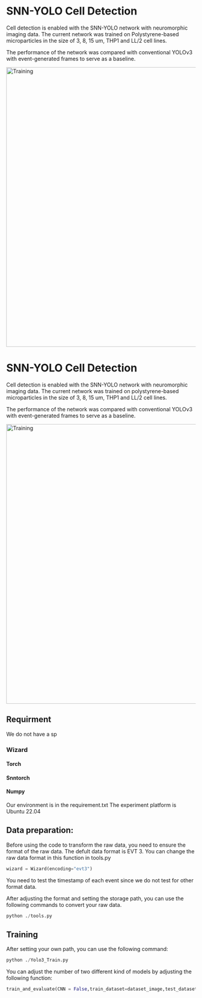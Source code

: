 # SNN-YOLO Cell Detection
Cell detection is enabled with the SNN-YOLO network with neuromorphic imaging data. The current network was trained on Polystyrene-based microparticles in the size of 3, 8, 15 um, THP1 and LL/2 cell lines. 

The performance of the network was compared with conventional YOLOv3 with event-generated frames to serve as a baseline.

<img width="742" alt="Training" src="https://github.com/NeuroSyd/SNN-YOLO-Cell-Detection/assets/124959469/e01cfc9f-391e-4efc-af75-9afb6b8d4c9f">

# SNN-YOLO Cell Detection

Cell detection is enabled with the SNN-YOLO network with neuromorphic imaging data. The current network was trained on polystyrene-based microparticles in the size of 3, 8, 15 um, THP1 and LL/2 cell lines.

The performance of the network was compared with conventional YOLOv3 with event-generated frames to serve as a baseline.

<img width="742" alt="Training" src="https://github.com/NeuroSyd/SNN-YOLO-Cell-Detection/assets/124959469/e01cfc9f-391e-4efc-af75-9afb6b8d4c9f">

  
## Requirment
We do not have a sp
### Wizard
#### Torch
#### Snntorch
#### Numpy

Our environment is in the requirement.txt
The experiment platform is Ubuntu 22.04
## Data preparation:
Before using the code to transform the raw data, you need to ensure the format of the raw data. The defult data format is EVT 3. You can change the raw data format in this function in tools.py
```python
wizard = Wizard(encoding="evt3")
```
You need to test the timestamp of each event since we do not test for other format data.

After adjusting the format and setting the storage path, you can use the following commands to convert your raw data.

```python
python ./tools.py
```

## Training
After setting your own path, you can use the following command:
```python
python ./Yolo3_Train.py
```
You can adjust the number of two different kind of models by adjusting the following function:
```python
train_and_evaluate(CNN = False,train_dataset=dataset_image,test_dataset=dataset_image_t,totalNum=YOUR_NUM)
